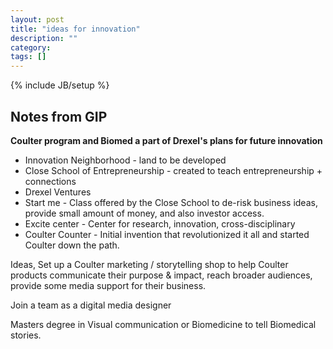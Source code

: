```yaml
---
layout: post
title: "ideas for innovation"
description: ""
category: 
tags: []
---
```

{% include JB/setup %}

## Notes from GIP
**Coulter program and Biomed a part of Drexel's plans for future innovation**
- Innovation Neighborhood - land to be developed
- Close School of Entrepreneurship - created to teach entrepreneurship + connections
- Drexel Ventures
- Start me - Class offered by the Close School to de-risk business ideas, provide small amount of money, and also investor access.
- Excite center - Center for research, innovation, cross-disciplinary 
- Coulter Counter - Initial invention that revolutionized it all and started Coulter down the path.

Ideas,
Set up a Coulter marketing / storytelling shop to help Coulter products communicate their purpose & impact, reach broader audiences, provide some media support for their business.

Join a team as a digital media designer

Masters degree in Visual communication or Biomedicine to tell Biomedical stories.